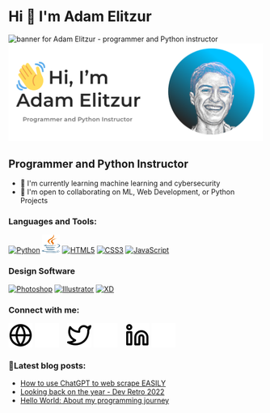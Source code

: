 # Hi 👋 I'm Adam Elitzur

<img src="img/portfolio-website-header.png" alt="banner for Adam Elitzur - programmer and Python instructor">
<picture>
  <source media="(prefers-color-scheme: dark)" srcset="img/portfolio-website-header-dark.png">
  <source media="(prefers-color-scheme: light)" srcset="img/portfolio-website-header-light.png">
  <img alt="banner for Adam Elitzur - programmer and Python instructor" src="img/portfolio-website-header-light.png">
</picture>

## Programmer and Python Instructor

- 🌱 I'm currently learning machine learning and cybersecurity
- 🤝 I'm open to collaborating on ML, Web Development, or Python Projects

<p align="left">
  
### Languages and Tools:
<a href="https://www.python.org/" target="_blank" rel="noreferrer"><img src="https://raw.githubusercontent.com/danielcranney/readme-generator/main/public/icons/skills/python-colored.svg" width="36" height="36" alt="Python" /></a>
<a href="https://www.java.com/en/" target="_blank" rel="noreferrer"><img src="img/java.svg" width="36" height="36" alt="Java" /></a>
<a href="https://developer.mozilla.org/en-US/docs/Glossary/HTML5" target="_blank" rel="noreferrer"><img src="https://raw.githubusercontent.com/danielcranney/readme-generator/main/public/icons/skills/html5-colored.svg" width="36" height="36" alt="HTML5" /></a>
<a href="https://www.w3.org/TR/CSS/#css" target="_blank" rel="noreferrer"><img src="https://raw.githubusercontent.com/danielcranney/readme-generator/main/public/icons/skills/css3-colored.svg" width="36" height="36" alt="CSS3" /></a>
<a href="https://developer.mozilla.org/en-US/docs/Web/JavaScript" target="_blank" rel="noreferrer"><img src="https://raw.githubusercontent.com/danielcranney/readme-generator/main/public/icons/skills/javascript-colored.svg" width="36" height="36" alt="JavaScript" /></a>

  
### Design Software
<a href="https://www.adobe.com/products/photoshop.html" target="_blank" rel="noreferrer"><img src="https://raw.githubusercontent.com/danielcranney/readme-generator/main/public/icons/skills/photoshop-colored.svg" width="36" height="36" alt="Photoshop" /></a>
<a href="https://www.adobe.com/products/illustrator.html" target="_blank" rel="noreferrer"><img src="https://raw.githubusercontent.com/danielcranney/readme-generator/main/public/icons/skills/illustrator-colored.svg" width="36" height="36" alt="Illustrator" /></a>
<a href="https://www.adobe.com/products/xd/fonts/xd.html" target="_blank" rel="noreferrer"><img src="https://raw.githubusercontent.com/danielcranney/readme-generator/main/public/icons/skills/xd-colored.svg" width="36" height="36" alt="XD" /></a>
</p>


### Connect with me:

[![website](./img/globe-light.svg)](https://adamelitzur.com#gh-light-mode-only)
[![website](./img/globe-dark.svg)](https://adamelitzur.com#gh-dark-mode-only)
&nbsp;&nbsp;
[![website](./img/twitter-light.svg)](https://www.twitter.com/adamcandoit#gh-light-mode-only)
[![website](./img/twitter-dark.svg)](https://www.twitter.com/adamcandoit#gh-dark-mode-only)
&nbsp;&nbsp;
[![website](./img/linkedin-light.svg)](https://www.linkedin.com/in/adam-elitzur#gh-light-mode-only)
[![website](./img/linkedin-dark.svg)](https://www.linkedin.com/in/adam-elitzur#gh-dark-mode-only)
&nbsp;&nbsp;


### 📕Latest blog posts:
<!-- BLOG-POST-LIST:START -->
- [How to use ChatGPT to web scrape EASILY](https://blog.adamelitzur.com/how-to-use-chatgpt-to-web-scrape-easily)
- [Looking back on the year - Dev Retro 2022](https://blog.adamelitzur.com/looking-back-on-the-year-dev-retro-2022)
- [Hello World: About my programming journey](https://blog.adamelitzur.com/hello-world-about-my-programming-journey)
<!-- BLOG-POST-LIST:END -->
